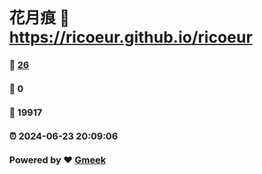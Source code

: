 # 花月痕 :link: https://ricoeur.github.io/ricoeur 
### :page_facing_up: [26](https://ricoeur.github.io/ricoeur/tag.html) 
### :speech_balloon: 0 
### :hibiscus: 19917 
### :alarm_clock: 2024-06-23 20:09:06 
### Powered by :heart: [Gmeek](https://github.com/Meekdai/Gmeek)
